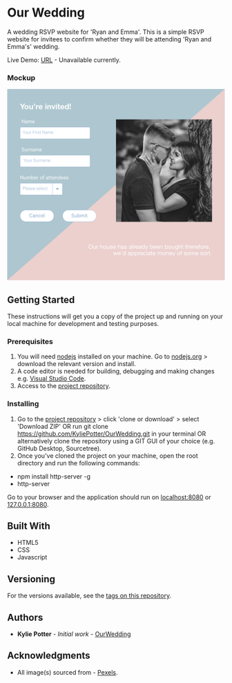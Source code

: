 # Our Wedding

A wedding RSVP website for 'Ryan and Emma'. This is a simple RSVP website for invitees to confirm whether they will be attending 'Ryan and Emma's' wedding.

Live Demo: [URL](xxx) - Unavailable currently.
### Mockup
![Mockup](https://github.com/KyliePotter/OurWedding/blob/master/Designs/Signup.png)

## Getting Started

These instructions will get you a copy of the project up and running on your local machine for development and testing purposes.

### Prerequisites

1. You will need [nodejs](https://nodejs.org/en/) installed on your machine. Go to [nodejs.org](https://nodejs.org/en/) > download the relevant version and install.
2. A code editor is needed for building, debugging and making changes e.g. [Visual Studio Code](https://code.visualstudio.com/).
3. Access to the [project repository](https://github.com/KyliePotter/OurWedding).

### Installing

1. Go to the [project repository](https://github.com/KyliePotter/OurWedding) > click 'clone or download' > select 'Download ZIP' OR run git clone https://github.com/KyliePotter/OurWedding.git in your terminal OR alternatively clone the repository using a GIT GUI of your choice (e.g. GitHub Desktop, Sourcetree).
2. Once you've cloned the project on your machine, open the root directory and run the following commands:
* npm install http-server -g
* http-server

Go to your browser and the application should run on [localhost:8080](http://localhost:8080/) or [127.0.0.1:8080](http://127.0.0.1:8080/).

## Built With

* HTML5
* CSS
* Javascript

## Versioning

For the versions available, see the [tags on this repository](https://github.com/KyliePotter/OurWedding/releases). 

## Authors

* **Kylie Potter** - *Initial work* - [OurWedding](https://github.com/KyliePotter/OurWedding)

## Acknowledgments

* All image(s) sourced from - [Pexels](https://www.pexels.com/).
